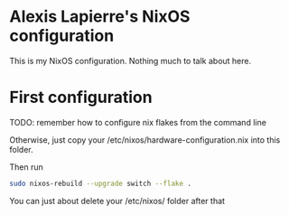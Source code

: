 # Alexis Lapierre's NixOS configuration

This is my NixOS configuration.
Nothing much to talk about here.

# First configuration

TODO: remember how to configure nix flakes from the command line

Otherwise, just copy your /etc/nixos/hardware-configuration.nix into this folder.

Then run
```bash
sudo nixos-rebuild --upgrade switch --flake .
```

You can just about delete your /etc/nixos/ folder after that
